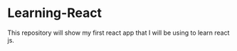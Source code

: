 # Learning-React
This repository will show my  first react app that I will be using to learn react js.
